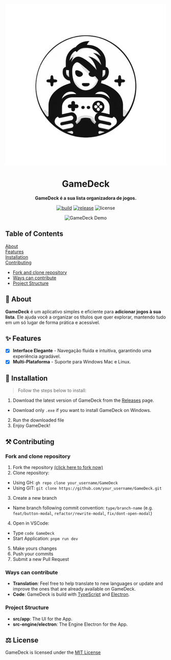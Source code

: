 <div align="center">
  <img src="./favicon.png" alt="GameDeck Icons" />
  <h1>GameDeck</h1>

  <p>
    <strong>GameDeck é a sua lista organizadora de jogos.</strong>
  </p>

[![build](https://img.shields.io/github/actions/workflow/status/duhnunes/gamedeck/build.yml)](https://github.com/duhnunes/gamedeck/actions)
[![release](https://img.shields.io/github/package-json/v/duhnunes/gamedeck)](https://github.com/duhnunes/gamedeck/releases)
![license](https://img.shields.io/badge/license-MIT-green?style=flat)

![GameDeck Demo](./docs/demo.png)

</div>

## Table of Contents

[About](#about)  
[Features](#features)  
[Installation](#installation)  
[Contributing](#contributing)

- [Fork and clone repository](#fork-and-clone-repository)
- [Ways can contribute](#ways-can-contribute)
- [Project Structure](#project-structure)

<!-- [Contributors](#-contributors) -->

## 📝 About

**GameDeck** é um aplicativo simples e eficiente para **adicionar jogos à sua lista**. Ele ajuda você a organizar os títulos que quer explorar, mantendo tudo em um só lugar de forma prática e acessível.

## ✨ Features

- [x] **Interface Elegante** - Navegação fluida e intuitiva, garantindo uma experiência agradável.
- [x] **Multi-Plataforma** - Suporte para Windows Mac e Linux.

## 💾 Installation

> Follow the steps below to install:

1. Download the latest version of GameDeck from the [Releases](https://github.com/duhnunes/gamedeck/releases/latest) page.

- Download only `.exe` if you want to install GameDeck on Windows.

2. Run the downloaded file
3. Enjoy GameDeck!

## ⚒️ Contributing

### Fork and clone repository

1. Fork the repository [(click here to fork now)](https://github.com/duhnunes/gamedeck/fork)
2. Clone repository:

- Using GH: `gh repo clone your_username/GameDeck`
- Using GIT: `git clone https://github.com/your_username/GameDeck.git`

3. Create a new branch
  - Name branch following commit convention: `type/branch-name` (e.g. `feat/button-modal`, `refactor/rewrite-modal`, `fix/dont-open-modal`)

4. Open in VSCode:
  - Type `code GameDeck`
  - Start Application: `pnpm run dev`

5. Make yours changes
6. Push your commits
7. Submit a new Pull Request

### Ways can contribute

- **Translation**: Feel free to help translate to new languages or update and improve the ones that are already available on GameDeck.
- **Code**: GameDeck is build with <ins>TypeScript</ins> and <ins>Electron</ins>.

### Project Structure

- **src/app**: The UI for the App.
- **src-engine/electron**: The Engine Electron for the App.

<!-- ## 👥 Contributors

<a href="https://github.com/duhnunes/gamedeck/graphs/contributors">
  <img src="https://contrib.rocks/image?repo=duhnunes/gamedeck" />
</a> -->

## ⚖️ License

GameDeck is licensed under the [MIT License](LICENSE)
